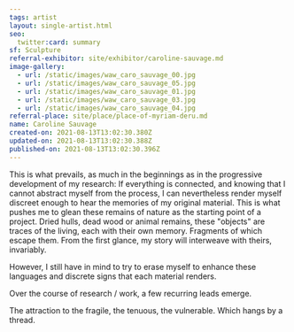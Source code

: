 ```yaml
---
tags: artist
layout: single-artist.html
seo:
  twitter:card: summary
sf: Sculpture
referral-exhibitor: site/exhibitor/caroline-sauvage.md
image-gallery:
  - url: /static/images/waw_caro_sauvage_00.jpg
  - url: /static/images/waw_caro_sauvage_05.jpg
  - url: /static/images/waw_caro_sauvage_01.jpg
  - url: /static/images/waw_caro_sauvage_03.jpg
  - url: /static/images/waw_caro_sauvage_04.jpg
referral-place: site/place/place-of-myriam-deru.md
name: Caroline Sauvage
created-on: 2021-08-13T13:02:30.380Z
updated-on: 2021-08-13T13:02:30.388Z
published-on: 2021-08-13T13:02:30.396Z
---
```

<!--StartFragment-->

This is what prevails, as much in the beginnings as in the progressive development of my research: If everything is connected, and knowing that I cannot abstract myself from the process, I can nevertheless render myself discreet enough to hear the memories of my original material. This is what pushes me to glean these remains of nature as the starting point of a project. Dried hulls, dead wood or animal remains, these "objects" are traces of the living, each with their own memory. Fragments of which escape them. From the first glance, my story will interweave with theirs, invariably.

However, I still have in mind to try to erase myself to enhance these languages ​​and discrete signs that each material renders.



Over the course of research / work, a few recurring leads emerge.

The attraction to the fragile, the tenuous, the vulnerable. Which hangs by a thread.



<!--EndFragment-->